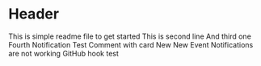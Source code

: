 # Header

This is simple readme file to get started
This is second line
And third one
Fourth
Notification Test
Comment with card
New
New Event
Notifications are not working
GitHub hook test
